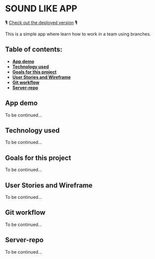 # SOUND LIKE APP

🎙️ [Check out the deployed version](https://soundlike.netlify.app/) 🎙️

This is a simple app where learn how to work in a team using branches.

## Table of contents:

- **[App demo](#App-demo)**
- **[Technology used](#technology-used)**
- **[Goals for this project](#goals-for-this-project)**
- **[User Stories and Wireframe](#user-stories-and-wireframe)**
- **[Git workflow](#git-workflow)**
- **[Server-repo](#server-repo)**

## App demo

To be continued...

## Technology used

To be continued...

## Goals for this project

To be continued...

## User Stories and Wireframe

To be continued...

## Git workflow

To be continued...

## Server-repo

To be continued...
